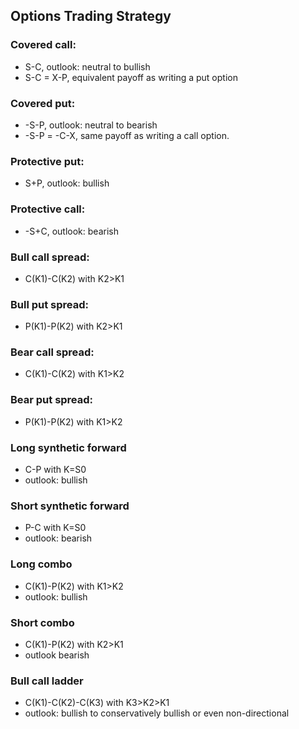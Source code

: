 ## Options Trading Strategy

### Covered call: 
- S-C, outlook: neutral to bullish
- S-C = X-P, equivalent payoff as writing a put option

### Covered put:
- -S-P, outlook: neutral to bearish
- -S-P = -C-X, same payoff as writing a call option.

### Protective put:
- S+P, outlook: bullish

### Protective call:
- -S+C, outlook: bearish

### Bull call spread:
- C(K1)-C(K2) with K2>K1

### Bull put spread:
- P(K1)-P(K2) with K2>K1

### Bear call spread:
- C(K1)-C(K2) with K1>K2

### Bear put spread:
- P(K1)-P(K2) with K1>K2

### Long synthetic forward
- C-P with K=S0
- outlook: bullish

### Short synthetic forward
- P-C with K=S0
- outlook: bearish

### Long combo
- C(K1)-P(K2) with K1>K2
- outlook: bullish

### Short combo
- C(K1)-P(K2) with K2>K1
- outlook bearish

### Bull call ladder
- C(K1)-C(K2)-C(K3) with K3>K2>K1
- outlook: bullish to conservatively bullish or even non-directional
